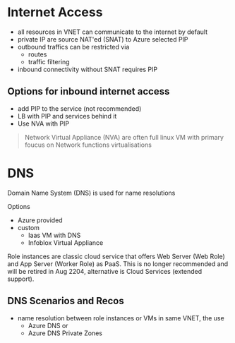 # Internet Access

* all resources in VNET can communicate to the internet by default
* private IP are source NAT'ed (SNAT) to Azure selected PIP
* outbound traffics can be restricted via
    * routes
    * traffic filtering
* inbound connectivity without SNAT requires PIP

## Options for inbound internet access

* add PIP to the service (not recommended)
* LB with PIP and services behind it
* Use NVA with PIP

> Network Virtual Appliance (NVA) are often full linux VM with primary foucus on Network functions virtualisations

# DNS

Domain Name System (DNS) is used for name resolutions

Options
* Azure provided
* custom
    * Iaas VM with DNS
    * Infoblox Virtual Appliance

Role instances are classic cloud service that offers Web Server (Web Role) and App Server (Worker Role) as PaaS. This is no longer recommended and will be retired in Aug 2204, alternative is Cloud Services (extended support).


## DNS Scenarios and Recos

* name resolution between role instances or VMs in same VNET, the use
    * Azure DNS or
    * Azure DNS Private Zones
    